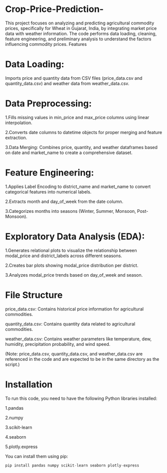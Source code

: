 # Crop-Price-Prediction-
This project focuses on analyzing and predicting agricultural commodity prices, specifically for Wheat in Gujarat, India, by integrating market price data with weather information. The code performs data loading, cleaning, feature engineering, and preliminary analysis to understand the factors influencing commodity prices.
 Features

# Data Loading: 
Imports price and quantity data from CSV files (price_data.csv and quantity_data.csv) and weather data from weather_data.csv. 


# Data Preprocessing:

1.Fills missing values in min_price and max_price columns using linear interpolation. 

2.Converts date columns to datetime objects for proper merging and feature extraction. 

3.Data Merging: Combines price, quantity, and weather dataframes based on date and market_name to create a comprehensive dataset. 


# Feature Engineering:

1.Applies Label Encoding to district_name and market_name to convert categorical features into numerical labels. 

2.Extracts month and day_of_week from the date column. 


3.Categorizes months into seasons (Winter, Summer, Monsoon, Post-Monsoon). 

# Exploratory Data Analysis (EDA):

1.Generates relational plots to visualize the relationship between modal_price and district_labels across different seasons. 

2.Creates bar plots showing modal_price distribution per district. 

3.Analyzes modal_price trends based on day_of_week and season. 

# File Structure

price_data.csv: Contains historical price information for agricultural commodities. 

quantity_data.csv: Contains quantity data related to agricultural commodities. 

weather_data.csv: Contains weather parameters like temperature, dew, humidity, precipitation probability, and wind speed. 

(Note: price_data.csv, quantity_data.csv, and weather_data.csv are referenced in the code and are expected to be in the same directory as the script.)

# Installation
To run this code, you need to have the following Python libraries installed:

1.pandas 

2.numpy 

3.scikit-learn

4.seaborn 

5.plotly.express 

You can install them using pip:
```python
pip install pandas numpy scikit-learn seaborn plotly-express
```
